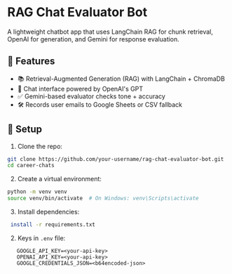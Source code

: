 # RAG Chat Evaluator Bot

A lightweight chatbot app that uses LangChain RAG for chunk retrieval, OpenAI for generation, and Gemini for response evaluation.

## 🔧 Features

- 📚 Retrieval-Augmented Generation (RAG) with LangChain + ChromaDB
- 🤖 Chat interface powered by OpenAI's GPT
- ✅ Gemini-based evaluator checks tone + accuracy
- 🛠️ Records user emails to Google Sheets or CSV fallback


## 🚀 Setup

1. Clone the repo:

```bash
git clone https://github.com/your-username/rag-chat-evaluator-bot.git
cd career-chats
```

2. Create a virtual environment:

```bash
python -m venv venv
source venv/bin/activate  # On Windows: venv\Scripts\activate
```

3. Install dependencies:

```bash
 install -r requirements.txt
```

2. Keys in `.env` file:
```
   GOOGLE_API_KEY=<your-api-key>
   OPENAI_API_KEY=<your-api-key>
   GOOGLE_CREDENTIALS_JSON=<b64encoded-json>
```


